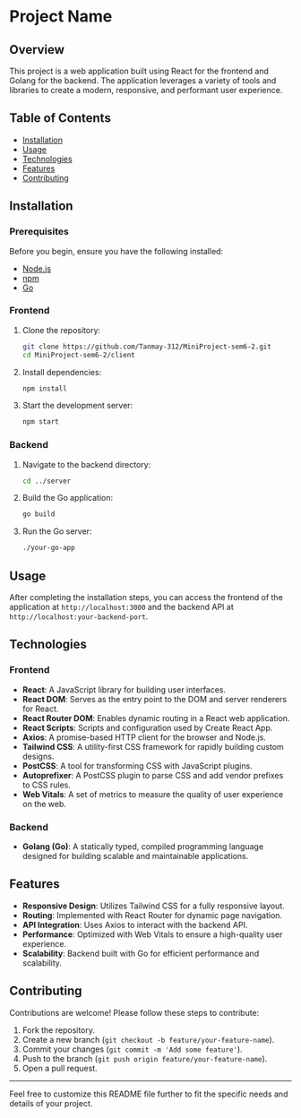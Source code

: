 # Project Name

## Overview

This project is a web application built using React for the frontend and Golang for the backend. The application leverages a variety of tools and libraries to create a modern, responsive, and performant user experience.

## Table of Contents

- [Installation](#installation)
- [Usage](#usage)
- [Technologies](#technologies)
- [Features](#features)
- [Contributing](#contributing)

## Installation

### Prerequisites

Before you begin, ensure you have the following installed:

- [Node.js](https://nodejs.org/)
- [npm](https://www.npmjs.com/)
- [Go](https://golang.org/)

### Frontend

1. Clone the repository:

   ```bash
   git clone https://github.com/Tanmay-312/MiniProject-sem6-2.git
   cd MiniProject-sem6-2/client
   ```

2. Install dependencies:

   ```bash
   npm install
   ```

3. Start the development server:

   ```bash
   npm start
   ```

### Backend

1. Navigate to the backend directory:

   ```bash
   cd ../server
   ```

2. Build the Go application:

   ```bash
   go build
   ```

3. Run the Go server:

   ```bash
   ./your-go-app
   ```

## Usage

After completing the installation steps, you can access the frontend of the application at `http://localhost:3000` and the backend API at `http://localhost:your-backend-port`.

## Technologies

### Frontend

- **React**: A JavaScript library for building user interfaces.
- **React DOM**: Serves as the entry point to the DOM and server renderers for React.
- **React Router DOM**: Enables dynamic routing in a React web application.
- **React Scripts**: Scripts and configuration used by Create React App.
- **Axios**: A promise-based HTTP client for the browser and Node.js.
- **Tailwind CSS**: A utility-first CSS framework for rapidly building custom designs.
- **PostCSS**: A tool for transforming CSS with JavaScript plugins.
- **Autoprefixer**: A PostCSS plugin to parse CSS and add vendor prefixes to CSS rules.
- **Web Vitals**: A set of metrics to measure the quality of user experience on the web.

### Backend

- **Golang (Go)**: A statically typed, compiled programming language designed for building scalable and maintainable applications.

## Features

- **Responsive Design**: Utilizes Tailwind CSS for a fully responsive layout.
- **Routing**: Implemented with React Router for dynamic page navigation.
- **API Integration**: Uses Axios to interact with the backend API.
- **Performance**: Optimized with Web Vitals to ensure a high-quality user experience.
- **Scalability**: Backend built with Go for efficient performance and scalability.

## Contributing

Contributions are welcome! Please follow these steps to contribute:

1. Fork the repository.
2. Create a new branch (`git checkout -b feature/your-feature-name`).
3. Commit your changes (`git commit -m 'Add some feature'`).
4. Push to the branch (`git push origin feature/your-feature-name`).
5. Open a pull request.

---

Feel free to customize this README file further to fit the specific needs and details of your project.
